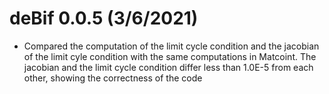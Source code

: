 # deBif 0.0.5 (3/6/2021)

* Compared the computation of the limit cycle condition and the jacobian of the limit cyle condition with the same computations in Matcoint. The jacobian and the limit cycle condition differ less than 1.0E-5 from each other, showing the correctness of the code 





